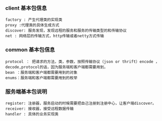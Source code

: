 
### client 基本包信息

```text
factory : 产生代理类的实现类
proxy :代理类的具体生成方式
discover: 服务发现，发现远程的服务和服务的传输类型的和传输协议
net : 网络层的传输方式，http传输或者netty方式传输
```


### common 基本包信息

```text
protocol ： 把请求的方法，类，参数，按照传输协议（json or thrift）encode ，decode,protocol的话，因为服务端和客户端都需要用到，
bean ：服务端和客户端都需要用到的对象
enums：服务端和客户端都需要用到的枚举
```

### 服务端基本包说明

```text
register: 注册器，服务启动的时候需要把自己注册到注册中心，让客户端discover。
receiver: 接收器，接受远程数据传输
handler : 具体的业务实现类
```
